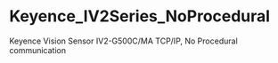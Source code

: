 # Keyence_IV2Series_NoProcedural
Keyence Vision Sensor IV2-G500C/MA TCP/IP, No Procedural communication
